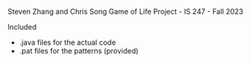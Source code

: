 Steven Zhang and Chris Song
Game of Life Project - IS 247 - Fall 2023

Included 
- .java files for the actual code
- .pat files for the patterns (provided)
